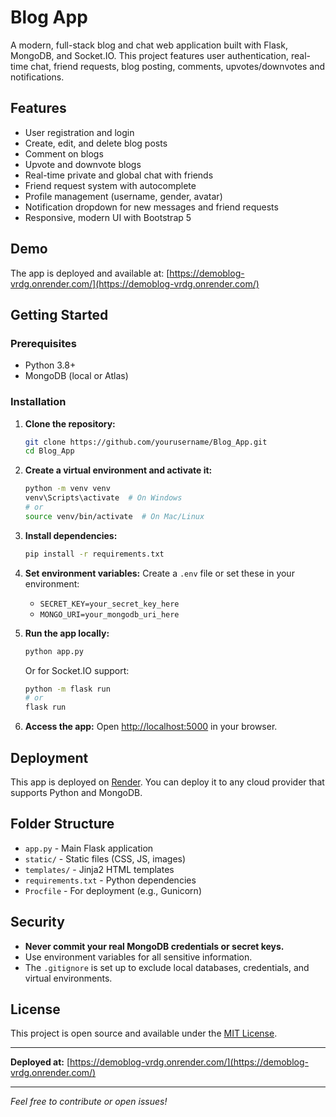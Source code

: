 # Blog App

A modern, full-stack blog and chat web application built with Flask, MongoDB, and Socket.IO. This project features user authentication, real-time chat, friend requests, blog posting, comments, upvotes/downvotes and notifications.

## Features

- User registration and login
- Create, edit, and delete blog posts
- Comment on blogs
- Upvote and downvote blogs
- Real-time private and global chat with friends
- Friend request system with autocomplete
- Profile management (username, gender, avatar)
- Notification dropdown for new messages and friend requests
- Responsive, modern UI with Bootstrap 5

## Demo

The app is deployed and available at: [https://demoblog-vrdg.onrender.com/](https://demoblog-vrdg.onrender.com/)

## Getting Started

### Prerequisites
- Python 3.8+
- MongoDB (local or Atlas)

### Installation

1. **Clone the repository:**
   ```sh
   git clone https://github.com/yourusername/Blog_App.git
   cd Blog_App
   ```
2. **Create a virtual environment and activate it:**
   ```sh
   python -m venv venv
   venv\Scripts\activate  # On Windows
   # or
   source venv/bin/activate  # On Mac/Linux
   ```
3. **Install dependencies:**
   ```sh
   pip install -r requirements.txt
   ```
4. **Set environment variables:**
   Create a `.env` file or set these in your environment:
   - `SECRET_KEY=your_secret_key_here`
   - `MONGO_URI=your_mongodb_uri_here`

5. **Run the app locally:**
   ```sh
   python app.py
   ```
   Or for Socket.IO support:
   ```sh
   python -m flask run
   # or
   flask run
   ```

6. **Access the app:**
   Open [http://localhost:5000](http://localhost:5000) in your browser.

## Deployment

This app is deployed on [Render](https://render.com/). You can deploy it to any cloud provider that supports Python and MongoDB.

## Folder Structure

- `app.py` - Main Flask application
- `static/` - Static files (CSS, JS, images)
- `templates/` - Jinja2 HTML templates
- `requirements.txt` - Python dependencies
- `Procfile` - For deployment (e.g., Gunicorn)

## Security
- **Never commit your real MongoDB credentials or secret keys.**
- Use environment variables for all sensitive information.
- The `.gitignore` is set up to exclude local databases, credentials, and virtual environments.

## License

This project is open source and available under the [MIT License](LICENSE).

---

**Deployed at:** [https://demoblog-vrdg.onrender.com/](https://demoblog-vrdg.onrender.com/)

---

*Feel free to contribute or open issues!*
